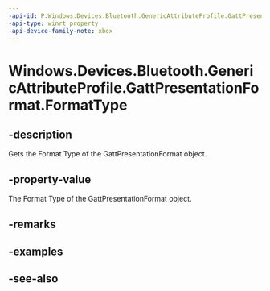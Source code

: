 ```yaml
---
-api-id: P:Windows.Devices.Bluetooth.GenericAttributeProfile.GattPresentationFormat.FormatType
-api-type: winrt property
-api-device-family-note: xbox
---
```


<!-- Property syntax
public byte FormatType { get; }
-->

# Windows.Devices.Bluetooth.GenericAttributeProfile.GattPresentationFormat.FormatType

## -description
Gets the Format Type of the GattPresentationFormat object.

## -property-value
The Format Type of the GattPresentationFormat object.

## -remarks

## -examples

## -see-also
